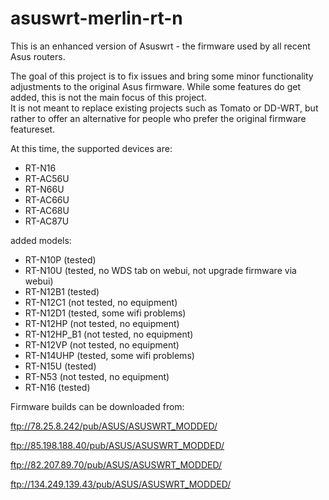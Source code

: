 asuswrt-merlin-rt-n
===================

This is an enhanced version of Asuswrt - the firmware used by all recent Asus routers. 

The goal of this project is to fix issues and bring some minor functionality adjustments to the 
original Asus firmware.  While some features do get added, this is not the main focus of this project.  
It is not meant to replace existing projects such as Tomato or DD-WRT, but rather to offer an alternative 
for people who prefer the original firmware featureset.

At this time, the supported devices are:

- RT-N16
- RT-AC56U
- RT-N66U
- RT-AC66U
- RT-AC68U
- RT-AC87U
 
added models:

- RT-N10P (tested)
- RT-N10U (tested, no WDS tab on webui, not upgrade firmware via webui)
- RT-N12B1 (tested)
- RT-N12C1 (not tested, no equipment)
- RT-N12D1 (tested, some wifi problems)
- RT-N12HP (not tested, no equipment)
- RT-N12HP_B1 (not tested, no equipment)
- RT-N12VP (not tested, no equipment)
- RT-N14UHP (tested, some wifi problems)
- RT-N15U (tested)
- RT-N53 (not tested, no equipment)
- RT-N16 (tested)

Firmware builds can be downloaded from:

ftp://78.25.8.242/pub/ASUS/ASUSWRT_MODDED/

ftp://85.198.188.40/pub/ASUS/ASUSWRT_MODDED/

ftp://82.207.89.70/pub/ASUS/ASUSWRT_MODDED/

ftp://134.249.139.43/pub/ASUS/ASUSWRT_MODDED/

